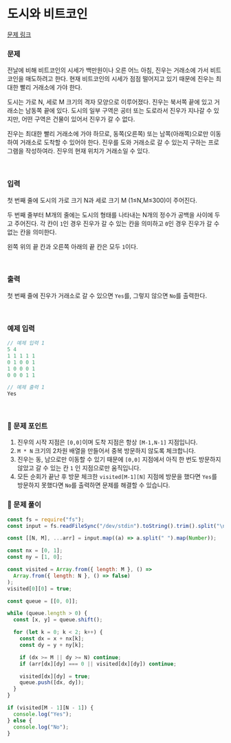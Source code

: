 # **도시와 비트코인**

[문제 링크](https://www.acmicpc.net/problem/31575)

### 문제

전날에 비해 비트코인의 시세가 백만원이나 오른 어느 아침, 진우는 거래소에 가서 비트코인을 매도하려고 한다. 현재 비트코인의 시세가 점점 떨어지고 있기 때문에 진우는 최대한 빨리 거래소에 가야 한다.

도시는 가로 N, 세로 M 크기의 격자 모양으로 이루어졌다. 진우는 북서쪽 끝에 있고 거래소는 남동쪽 끝에 있다. 도시의 일부 구역은 공터 또는 도로라서 진우가 지나갈 수 있지만, 어떤 구역은 건물이 있어서 진우가 갈 수 없다.

진우는 최대한 빨리 거래소에 가야 하므로, 동쪽(오른쪽) 또는 남쪽(아래쪽)으로만 이동하여 거래소로 도착할 수 있어야 한다. 진우를 도와 거래소로 갈 수 있는지 구하는 프로그램을 작성하여라. 진우의 현재 위치가 거래소일 수 있다.

<br/>

### 입력

첫 번째 줄에 도시의 가로 크기 N과 세로 크기 M (1≤N,M≤300)이 주어진다.

두 번째 줄부터 M개의 줄에는 도시의 형태를 나타내는 N개의 정수가 공백을 사이에 두고 주어진다. 각 칸이 `1`인 경우 진우가 갈 수 있는 칸을 의미하고 `0`인 경우 진우가 갈 수 없는 칸을 의미한다.

왼쪽 위의 끝 칸과 오른쪽 아래의 끝 칸은 모두 `1`이다.

<br/>

### 출력

첫 번째 줄에 진우가 거래소로 갈 수 있으면 `Yes`를, 그렇지 않으면 `No`를 출력한다.

<br/>

### 예제 입력

```jsx
// 예제 입력 1
5 4
1 1 1 1 1
0 1 0 0 1
1 0 0 0 1
0 0 0 1 1

// 예제 출력 1
Yes
```

<br/>

### 📕 문제 포인트

1. 진우의 시작 지점은 `[0,0]`이며 도착 지점은 항상 `[M-1,N-1]` 지점입니다.
2. `M * N` 크기의 2차원 배열을 만들어서 중복 방문하지 않도록 체크합니다.
3. 진우는 동, 남으로만 이동할 수 있기 때문에 `[0,0]` 지점에서 아직 한 번도 방문하지 않았고 갈 수 있는 칸 `1` 인 지점으로만 움직입니다.
4. 모든 순회가 끝난 후 방문 체크한 `visited[M-1][N]` 지점에 방문을 했다면 `Yes`를 방문하지 못했다면 `No`를 출력하면 문제를 해결할 수 있습니다.

### 📝 문제 풀이

```js
const fs = require("fs");
const input = fs.readFileSync("/dev/stdin").toString().trim().split("\n");

const [[N, M], ...arr] = input.map((a) => a.split(" ").map(Number));

const nx = [0, 1];
const ny = [1, 0];

const visited = Array.from({ length: M }, () =>
  Array.from({ length: N }, () => false)
);
visited[0][0] = true;

const queue = [[0, 0]];

while (queue.length > 0) {
  const [x, y] = queue.shift();

  for (let k = 0; k < 2; k++) {
    const dx = x + nx[k];
    const dy = y + ny[k];

    if (dx >= M || dy >= N) continue;
    if (arr[dx][dy] === 0 || visited[dx][dy]) continue;

    visited[dx][dy] = true;
    queue.push([dx, dy]);
  }
}

if (visited[M - 1][N - 1]) {
  console.log("Yes");
} else {
  console.log("No");
}
```
